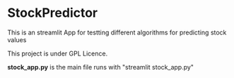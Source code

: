 # StockPredictor

This is an streamlit App for testting different algorithms for predicting stock values

This project is under GPL Licence.

**stock_app.py** is the main file runs with "streamlit stock_app.py"
